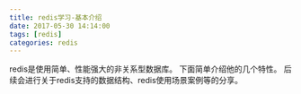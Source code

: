 ```yaml
---
title: redis学习-基本介绍
date: 2017-05-30 14:14:00
tags: [redis]
categories: redis
---
```

redis是使用简单、性能强大的非关系型数据库。
下面简单介绍他的几个特性。
后续会进行关于redis支持的数据结构、redis使用场景案例等的分享。

####
